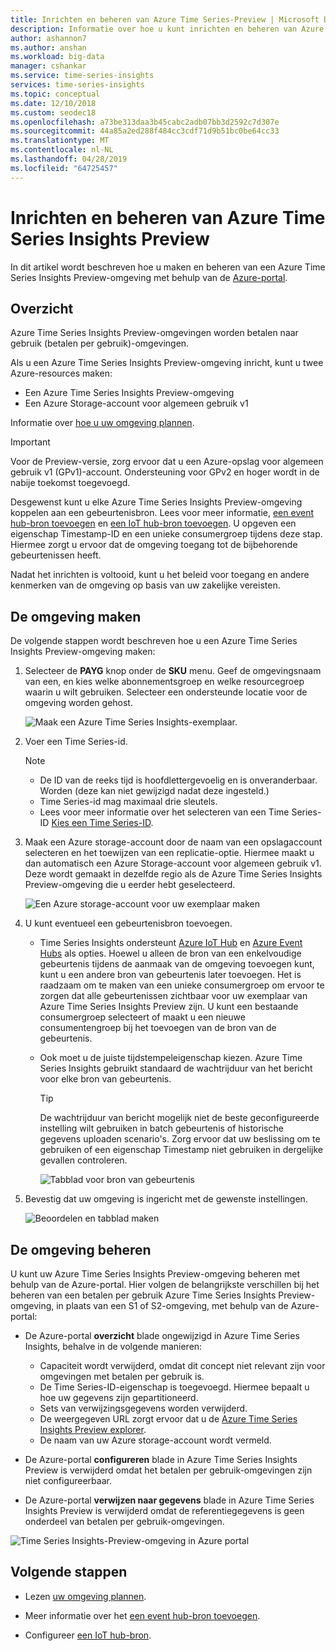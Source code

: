 ```yaml
---
title: Inrichten en beheren van Azure Time Series-Preview | Microsoft Docs
description: Informatie over hoe u kunt inrichten en beheren van Azure Time Series Insights Preview.
author: ashannon7
ms.author: anshan
ms.workload: big-data
manager: cshankar
ms.service: time-series-insights
services: time-series-insights
ms.topic: conceptual
ms.date: 12/10/2018
ms.custom: seodec18
ms.openlocfilehash: a73be313daa3b45cabc2adb07bb3d2592c7d307e
ms.sourcegitcommit: 44a85a2ed288f484cc3cdf71d9b51bc0be64cc33
ms.translationtype: MT
ms.contentlocale: nl-NL
ms.lasthandoff: 04/28/2019
ms.locfileid: "64725457"
---
```

# <a name="provision-and-manage-azure-time-series-insights-preview"></a>Inrichten en beheren van Azure Time Series Insights Preview

In dit artikel wordt beschreven hoe u maken en beheren van een Azure Time Series Insights Preview-omgeving met behulp van de [Azure-portal](https://portal.azure.com/).

## <a name="overview"></a>Overzicht

Azure Time Series Insights Preview-omgevingen worden betalen naar gebruik (betalen per gebruik)-omgevingen.

Als u een Azure Time Series Insights Preview-omgeving inricht, kunt u twee Azure-resources maken:

* Een Azure Time Series Insights Preview-omgeving  
* Een Azure Storage-account voor algemeen gebruik v1
  
Informatie over [hoe u uw omgeving plannen](./time-series-insights-update-plan.md).

>[!IMPORTANT]
> Voor de Preview-versie, zorg ervoor dat u een Azure-opslag voor algemeen gebruik v1 (GPv1)-account.  Ondersteuning voor GPv2 en hoger wordt in de nabije toekomst toegevoegd.  

Desgewenst kunt u elke Azure Time Series Insights Preview-omgeving koppelen aan een gebeurtenisbron. Lees voor meer informatie, [een event hub-bron toevoegen](./time-series-insights-how-to-add-an-event-source-eventhub.md) en [een IoT hub-bron toevoegen](./time-series-insights-how-to-add-an-event-source-iothub.md). U opgeven een eigenschap Timestamp-ID en een unieke consumergroep tijdens deze stap. Hiermee zorgt u ervoor dat de omgeving toegang tot de bijbehorende gebeurtenissen heeft.

Nadat het inrichten is voltooid, kunt u het beleid voor toegang en andere kenmerken van de omgeving op basis van uw zakelijke vereisten.

## <a name="create-the-environment"></a>De omgeving maken

De volgende stappen wordt beschreven hoe u een Azure Time Series Insights Preview-omgeving maken:

1. Selecteer de **PAYG** knop onder de **SKU** menu. Geef de omgevingsnaam van een, en kies welke abonnementsgroep en welke resourcegroep waarin u wilt gebruiken. Selecteer een ondersteunde locatie voor de omgeving worden gehost.

   ![Maak een Azure Time Series Insights-exemplaar.][1]

1. Voer een Time Series-id.

    >[!NOTE]
    > * De ID van de reeks tijd is hoofdlettergevoelig en is onveranderbaar. Worden (deze kan niet gewijzigd nadat deze ingesteld.)
    > * Time Series-id mag maximaal drie sleutels.
    > * Lees voor meer informatie over het selecteren van een Time Series-ID [Kies een Time Series-ID](./time-series-insights-update-how-to-id.md).

1. Maak een Azure storage-account door de naam van een opslagaccount selecteren en het toewijzen van een replicatie-optie. Hiermee maakt u dan automatisch een Azure Storage-account voor algemeen gebruik v1. Deze wordt gemaakt in dezelfde regio als de Azure Time Series Insights Preview-omgeving die u eerder hebt geselecteerd.

    ![Een Azure storage-account voor uw exemplaar maken][5]

1. U kunt eventueel een gebeurtenisbron toevoegen.

   * Time Series Insights ondersteunt [Azure IoT Hub](./time-series-insights-how-to-add-an-event-source-iothub.md) en [Azure Event Hubs](./time-series-insights-how-to-add-an-event-source-eventhub.md) als opties. Hoewel u alleen de bron van een enkelvoudige gebeurtenis tijdens de aanmaak van de omgeving toevoegen kunt, kunt u een andere bron van gebeurtenis later toevoegen. Het is raadzaam om te maken van een unieke consumergroep om ervoor te zorgen dat alle gebeurtenissen zichtbaar voor uw exemplaar van Azure Time Series Insights Preview zijn. U kunt een bestaande consumergroep selecteert of maakt u een nieuwe consumentengroep bij het toevoegen van de bron van de gebeurtenis.

   * Ook moet u de juiste tijdstempeleigenschap kiezen. Azure Time Series Insights gebruikt standaard de wachtrijduur van het bericht voor elke bron van gebeurtenis.

     > [!TIP]
     > De wachtrijduur van bericht mogelijk niet de beste geconfigureerde instelling wilt gebruiken in batch gebeurtenis of historische gegevens uploaden scenario's. Zorg ervoor dat uw beslissing om te gebruiken of een eigenschap Timestamp niet gebruiken in dergelijke gevallen controleren.

     ![Tabblad voor bron van gebeurtenis][2]

1. Bevestig dat uw omgeving is ingericht met de gewenste instellingen.

    ![Beoordelen en tabblad maken][3]

## <a name="manage-the-environment"></a>De omgeving beheren

U kunt uw Azure Time Series Insights Preview-omgeving beheren met behulp van de Azure-portal. Hier volgen de belangrijkste verschillen bij het beheren van een betalen per gebruik Azure Time Series Insights Preview-omgeving, in plaats van een S1 of S2-omgeving, met behulp van de Azure-portal:

* De Azure-portal **overzicht** blade ongewijzigd in Azure Time Series Insights, behalve in de volgende manieren:
  * Capaciteit wordt verwijderd, omdat dit concept niet relevant zijn voor omgevingen met betalen per gebruik is.
  * De Time Series-ID-eigenschap is toegevoegd. Hiermee bepaalt u hoe uw gegevens zijn gepartitioneerd.
  * Sets van verwijzingsgegevens worden verwijderd.
  * De weergegeven URL zorgt ervoor dat u de [Azure Time Series Insights Preview explorer](./time-series-insights-update-explorer.md).
  * De naam van uw Azure storage-account wordt vermeld.

* De Azure-portal **configureren** blade in Azure Time Series Insights Preview is verwijderd omdat het betalen per gebruik-omgevingen zijn niet configureerbaar.

* De Azure-portal **verwijzen naar gegevens** blade in Azure Time Series Insights Preview is verwijderd omdat de referentiegegevens is geen onderdeel van betalen per gebruik-omgevingen.

![Time Series Insights-Preview-omgeving in Azure portal][4]

## <a name="next-steps"></a>Volgende stappen

- Lezen [uw omgeving plannen](./time-series-insights-update-plan.md).

- Meer informatie over het [een event hub-bron toevoegen](./time-series-insights-how-to-add-an-event-source-eventhub.md).

- Configureer [een IoT hub-bron](./time-series-insights-how-to-add-an-event-source-iothub.md).

<!-- Images -->
[1]: media/v2-update-manage/manage_one.PNG
[2]: media/v2-update-manage/manage_two.PNG
[3]: media/v2-update-manage/manage_three.PNG
[4]: media/v2-update-manage/manage_four.PNG
[5]: media/v2-update-manage/manage_five.PNG
